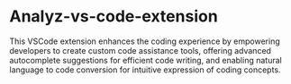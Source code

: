 # Analyz-vs-code-extension
This VSCode extension enhances the coding experience by empowering developers to create custom code assistance tools, offering advanced autocomplete suggestions for efficient code writing, and enabling natural language to code conversion for intuitive expression of coding concepts.
